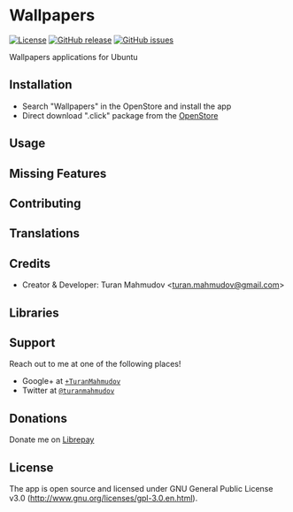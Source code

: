 # Wallpapers
[![License](https://img.shields.io/badge/license-GPLv3-blue.svg)](http://www.gnu.org/licenses/gpl-3.0.en.html)
[![GitHub release](https://img.shields.io/github/release/turanmahmudov/Wallpapers.svg)](https://github.com/turanmahmudov/Wallpapers)
[![GitHub issues](https://img.shields.io/github/issues/turanmahmudov/Wallpapers.svg)](https://github.com/turanmahmudov/Wallpapers/issues)

Wallpapers applications for Ubuntu

## Installation

- Search "Wallpapers" in the OpenStore and install the app
- Direct download ".click" package from the [OpenStore](https://open.uappexplorer.com/app/wallpapers.turan-mahmudov-l)

## Usage

## Missing Features

## Contributing

## Translations

## Credits
- Creator & Developer: Turan Mahmudov <[turan.mahmudov@gmail.com](mailto:turan.mahmudov@gmail.com)>

## Libraries

## Support
Reach out to me at one of the following places!

- Google+ at <a href="https://plus.google.com/+TuranMahmudov" target="_blank">`+TuranMahmudov`</a>
- Twitter at <a href="http://twitter.com/turanmahmudov" target="_blank">`@turanmahmudov`</a>

## Donations
Donate me on [Librepay](https://liberapay.com/turanmahmudov)

## License
The app is open source and licensed under GNU General Public License v3.0 (http://www.gnu.org/licenses/gpl-3.0.en.html).
